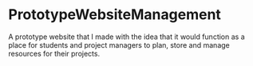 # PrototypeWebsiteManagement
A prototype website that I made with the idea that it would function as a place for students and project managers to plan, store and manage resources for their projects.
